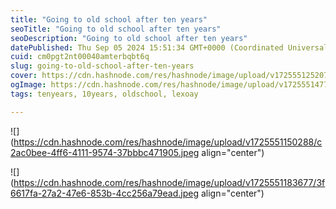 ```yaml
---
title: "Going to old school after ten years"
seoTitle: "Going to old school after ten years"
seoDescription: "Going to old school after ten years"
datePublished: Thu Sep 05 2024 15:51:34 GMT+0000 (Coordinated Universal Time)
cuid: cm0pgt2nt00040amterbqbt6q
slug: going-to-old-school-after-ten-years
cover: https://cdn.hashnode.com/res/hashnode/image/upload/v1725551252077/e6761e1c-063a-4d82-be21-a5bcb13b14ec.jpeg
ogImage: https://cdn.hashnode.com/res/hashnode/image/upload/v1725551477675/b79f724b-be42-4175-95d6-c2093495eff9.jpeg
tags: tenyears, 10years, oldschool, lexoay

---
```


![](https://cdn.hashnode.com/res/hashnode/image/upload/v1725551150288/c2ac0bee-4ff6-4111-9574-37bbbc471905.jpeg align="center")

![](https://cdn.hashnode.com/res/hashnode/image/upload/v1725551183677/3f6617fa-27a2-47e6-853b-4cc256a79ead.jpeg align="center")